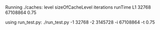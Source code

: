 Running ./caches:
    level sizeOfCacheLevel iterations runTime
    L1 32768 67108864 0.75

using run_test.py:
    ./run_test.py -1 32768 -2 3145728 -i 67108864 -t 0.75

    
